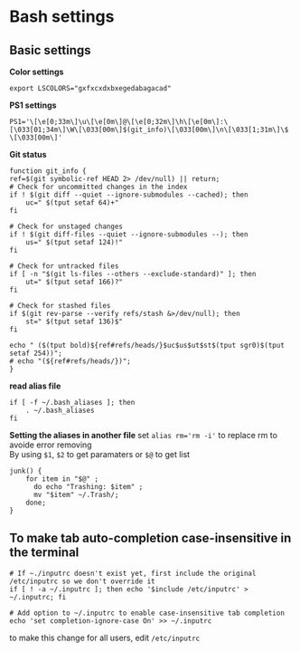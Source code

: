 # Bash settings

## Basic settings

**Color settings**
```shell
export LSCOLORS="gxfxcxdxbxegedabagacad"
```

**PS1 settings**
```shell
PS1='\[\e[0;33m\]\u\[\e[0m\]@\[\e[0;32m\]\h\[\e[0m\]:\[\033[01;34m\]\W\[\033[00m\]$(git_info)\[\033[00m\]\n\[\033[1;31m\]\$ \[\033[00m\]'
```

**Git status**
```shell
function git_info {
ref=$(git symbolic-ref HEAD 2> /dev/null) || return;
# Check for uncommitted changes in the index
if ! $(git diff --quiet --ignore-submodules --cached); then
    uc=" $(tput setaf 64)+"
fi

# Check for unstaged changes
if ! $(git diff-files --quiet --ignore-submodules --); then
    us=" $(tput setaf 124)!"
fi

# Check for untracked files
if [ -n "$(git ls-files --others --exclude-standard)" ]; then
    ut=" $(tput setaf 166)?"
fi

# Check for stashed files
if $(git rev-parse --verify refs/stash &>/dev/null); then
    st=" $(tput setaf 136)$"
fi

echo " ($(tput bold)${ref#refs/heads/}$uc$us$ut$st$(tput sgr0)$(tput setaf 254))";
# echo "(${ref#refs/heads/})";
}
```

**read alias file**
```shell
if [ -f ~/.bash_aliases ]; then
    . ~/.bash_aliases
fi
```
**Setting the aliases in another file**
set `alias rm='rm -i'` to replace rm to avoide error removing  
By using `$1`, `$2` to get paramaters or `$@` to get list
```shell
junk() {
    for item in "$@" ;
      do echo "Trashing: $item" ;
      mv "$item" ~/.Trash/;
    done;
}
```

## To make tab auto-completion case-insensitive in the terminal
```shell
# If ~./inputrc doesn't exist yet, first include the original /etc/inputrc so we don't override it
if [ ! -a ~/.inputrc ]; then echo '$include /etc/inputrc' > ~/.inputrc; fi

# Add option to ~/.inputrc to enable case-insensitive tab completion
echo 'set completion-ignore-case On' >> ~/.inputrc
```
to make this change for all users, edit `/etc/inputrc`
